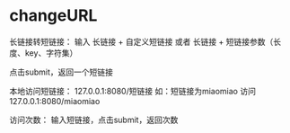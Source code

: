 # changeURL
长链接转短链接：
  输入
       长链接 + 自定义短链接
  或者 长链接 + 短链接参数（长度、key、字符集）
  
  点击submit，返回一个短链接
  
  
本地访问短链接： 127.0.0.1:8080/短链接
          如：短链接为miaomiao
          访问 127.0.0.1:8080/miaomiao
          
访问次数：
    输入短链接，点击submit，返回次数
